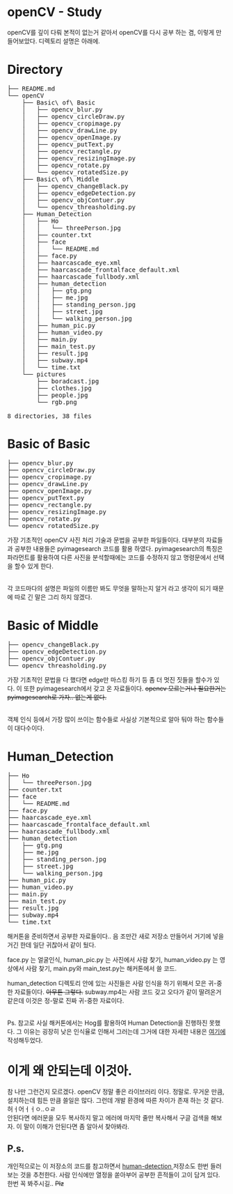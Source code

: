 # openCV - Study 
openCV를 깊이 다뤄 본적이 없는거 같아서 openCV를 다시 공부 하는 겸, 이렇게 만들어보았다. 디렉토리 설명은 아래에.

# Directory
<pre>
├── README.md                   
└── openCV
    ├── Basic\ of\ Basic
    │   ├── opencv_blur.py
    │   ├── opencv_circleDraw.py
    │   ├── opencv_cropimage.py
    │   ├── opencv_drawLine.py
    │   ├── opencv_openImage.py
    │   ├── opencv_putText.py
    │   ├── opencv_rectangle.py
    │   ├── opencv_resizingImage.py
    │   ├── opencv_rotate.py
    │   └── opencv_rotatedSize.py
    ├── Basic\ of\ Middle
    │   ├── opencv_changeBlack.py
    │   ├── opencv_edgeDetection.py
    │   ├── opencv_objContuer.py
    │   └── opencv_threasholding.py
    ├── Human_Detection
    │   ├── Ho
    │   │   └── threePerson.jpg
    │   ├── counter.txt
    │   ├── face
    │   │   └── README.md
    │   ├── face.py
    │   ├── haarcascade_eye.xml
    │   ├── haarcascade_frontalface_default.xml
    │   ├── haarcascade_fullbody.xml
    │   ├── human_detection
    │   │   ├── gtg.png
    │   │   ├── me.jpg
    │   │   ├── standing_person.jpg
    │   │   ├── street.jpg
    │   │   └── walking_person.jpg
    │   ├── human_pic.py
    │   ├── human_video.py
    │   ├── main.py
    │   ├── main_test.py
    │   ├── result.jpg
    │   ├── subway.mp4
    │   └── time.txt
    └── pictures
        ├── boradcast.jpg
        ├── clothes.jpg
        ├── people.jpg
        └── rgb.png

8 directories, 38 files
</pre>
 
# Basic of Basic
<pre>
├── opencv_blur.py
├── opencv_circleDraw.py
├── opencv_cropimage.py
├── opencv_drawLine.py
├── opencv_openImage.py
├── opencv_putText.py
├── opencv_rectangle.py
├── opencv_resizingImage.py
├── opencv_rotate.py
└── opencv_rotatedSize.py
</pre>
가장 기초적인 openCV 사진 처리 기술과 문법을 공부한 파일들이다. 대부분의 자료들과 공부한 내용들은 pyimagesearch 코드를 활용 하였다. pyimagesearch의 특징은 파라먼트를 활용하여 다른 사진을 분석할때에는 코드를 수정하지 않고 명령문에서 선택을 할수 있게 한다. <br> <br>

각 코드마다의 설명은 파일의 이름만 봐도 무엇을 말하는지 알거 라고 생각이 되기 때문에 따로 긴 말은 그리 하지 않겠다.

# Basic of Middle
<pre>
├── opencv_changeBlack.py
├── opencv_edgeDetection.py
├── opencv_objContuer.py
└── opencv_threasholding.py
</pre>
가장 기초적인 문법을 다 했다면 edge만 마스킹 하기 등 좀 더 멋진 짓들을 할수가 있다. 이 또한 pyimagesearch에서 갖고 온 자료들이다. ~~opencv 모르는거나 필요한거는 pyimagesearch로 가자.. 없는게 없다.~~ <Br> <br>

객체 인식 등에서 가장 많이 쓰이는 함수들로 사실상 기본적으로 알아 둬야 하는 함수들이 대다수이다.

# Human_Detection
<pre>
├── Ho
│   └── threePerson.jpg
├── counter.txt
├── face
│   └── README.md
├── face.py
├── haarcascade_eye.xml
├── haarcascade_frontalface_default.xml
├── haarcascade_fullbody.xml
├── human_detection
│   ├── gtg.png
│   ├── me.jpg
│   ├── standing_person.jpg
│   ├── street.jpg
│   └── walking_person.jpg
├── human_pic.py
├── human_video.py
├── main.py
├── main_test.py
├── result.jpg
├── subway.mp4
└── time.txt
</pre>
해커톤을 준비하면서 공부한 자료들이다.. 음 조만간 새로 저장소 만들어서 거기에 넣을 거긴 한데 일단 귀찮아서 같이 뒀다. <br/>

face.py 는 얼굴인식, human_pic.py 는 사진에서 사람 찾기, human_video.py 는 영상에서 사람 찾기, main.py와 main_test.py는 해커톤에서 쓸 코드.<br/>

human_detection 디렉토리 안에 있는 사진들은 사람 인식을 하기 위해서 모은 귀-중한 자료들이다. ~~아무튼 그렇다.~~ subway.mp4는 사람 코드 갖고 오다가 같이 딸려온거 같은데 이것은 정-말로 진짜 귀-중한 자료이다.  <br> <br>

Ps. 참고로 사실 해커톤에서는 Hog를 활용하여 Human Detection을 진행하진 못했다. 그 이유는 굉장히 낮은 인식율로 인해서 그러는데 그거에 대한 자세한 내용은 <a href="https://github.com/insung3511/human-detection">여기에</a> 작성해두었다.

# 이게 왜 안되는데 이것아. 
참 나만 그런건지 모르겠다. openCV 정말 좋은 라이브러리 이다. 정말로. 무거운 만큼, 설치하는데 힘든 만큼 쓸일은 많다. 그런데 개발 환경에 따른 차이가 존재 하는 것 같다. 허ㅓ어ㅓㅓㅇ..ㅇㄹ<br/>
안된다면 에러문을 모두 복사하지 말고 에러에 마지막 줄만 복사해서 구글 검색을 해보자. 이 말이 이해가 안된다면 좀 알아서 찾아봐라. 

## P.s.
개인적으로는 이 저장소의 코드를 참고하면서 <a href="https://github.com/insung3511/human-detection"> human-detection </a> 저장소도 한번 들러 보는 것을 추천한다. 사람 인식에만 열정을 쏟아부어 공부한 흔적들이 고이 담겨 있다. 한번 꼭 봐주시길.. ~~Plz~~